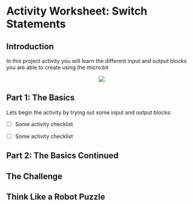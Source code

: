 # Activity Worksheet: Switch Statements

## Introduction
In this project activity you will learn the different input and output blocks you are able to create using the micro:bit
<div style="text-align:center"><img src ="https://github.com/TheRoyalBankofScotland-CodingSchool/Programming-Basics/blob/master/Part-1_Inputs%26Outputs/Micro:bit/Resources/Assets/microbit-mainpage.png" /></div>

## Part 1: The Basics
Lets begin the activity by trying out some input and output blocks:

- [ ] Some activity checklist

- [ ] Some activity checklist

## Part 2: The Basics Continued

## The Challenge

## Think Like a Robot Puzzle